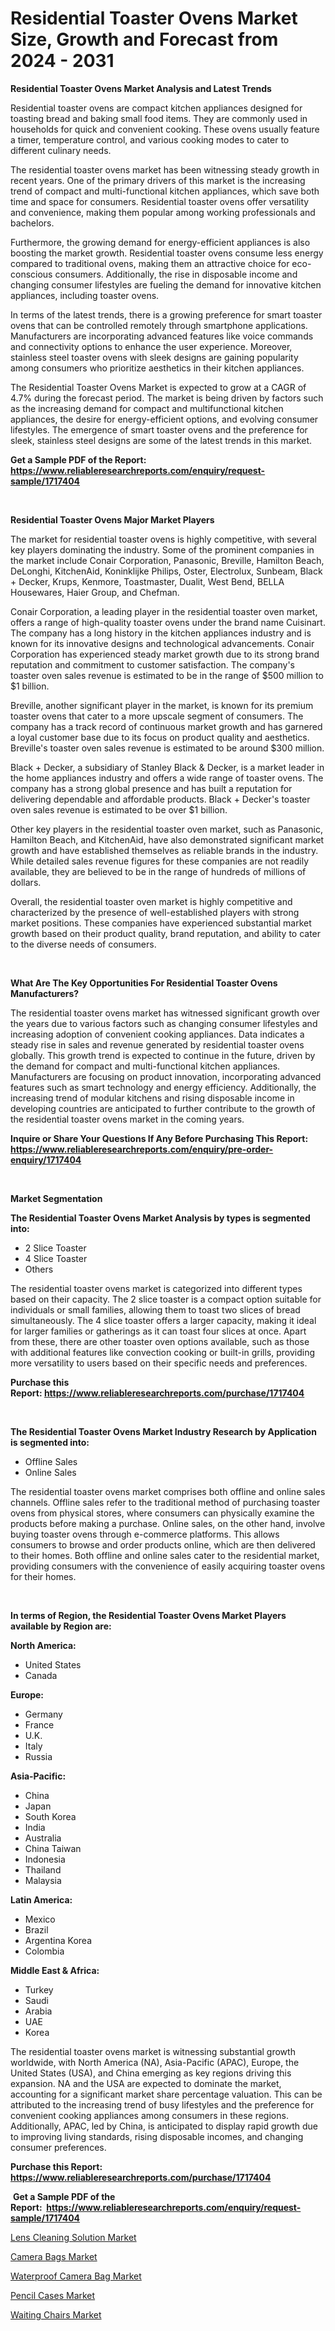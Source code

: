 <p><h1>Residential Toaster Ovens Market Size, Growth and Forecast from 2024 - 2031</h1></p><p><strong>Residential Toaster Ovens Market Analysis and Latest Trends</strong></p>
<p><p>Residential toaster ovens are compact kitchen appliances designed for toasting bread and baking small food items. They are commonly used in households for quick and convenient cooking. These ovens usually feature a timer, temperature control, and various cooking modes to cater to different culinary needs.</p><p>The residential toaster ovens market has been witnessing steady growth in recent years. One of the primary drivers of this market is the increasing trend of compact and multi-functional kitchen appliances, which save both time and space for consumers. Residential toaster ovens offer versatility and convenience, making them popular among working professionals and bachelors.</p><p>Furthermore, the growing demand for energy-efficient appliances is also boosting the market growth. Residential toaster ovens consume less energy compared to traditional ovens, making them an attractive choice for eco-conscious consumers. Additionally, the rise in disposable income and changing consumer lifestyles are fueling the demand for innovative kitchen appliances, including toaster ovens.</p><p>In terms of the latest trends, there is a growing preference for smart toaster ovens that can be controlled remotely through smartphone applications. Manufacturers are incorporating advanced features like voice commands and connectivity options to enhance the user experience. Moreover, stainless steel toaster ovens with sleek designs are gaining popularity among consumers who prioritize aesthetics in their kitchen appliances.</p><p>The Residential Toaster Ovens Market is expected to grow at a CAGR of 4.7% during the forecast period. The market is being driven by factors such as the increasing demand for compact and multifunctional kitchen appliances, the desire for energy-efficient options, and evolving consumer lifestyles. The emergence of smart toaster ovens and the preference for sleek, stainless steel designs are some of the latest trends in this market.</p></p>
<p><strong>Get a Sample PDF of the Report:&nbsp; <a href="https://www.reliableresearchreports.com/enquiry/request-sample/1717404">https://www.reliableresearchreports.com/enquiry/request-sample/1717404</a></strong></p>
<p>&nbsp;</p>
<p><strong>Residential Toaster Ovens Major Market Players</strong></p>
<p><p>The market for residential toaster ovens is highly competitive, with several key players dominating the industry. Some of the prominent companies in the market include Conair Corporation, Panasonic, Breville, Hamilton Beach, DeLonghi, KitchenAid, Koninklijke Philips, Oster, Electrolux, Sunbeam, Black + Decker, Krups, Kenmore, Toastmaster, Dualit, West Bend, BELLA Housewares, Haier Group, and Chefman.</p><p>Conair Corporation, a leading player in the residential toaster oven market, offers a range of high-quality toaster ovens under the brand name Cuisinart. The company has a long history in the kitchen appliances industry and is known for its innovative designs and technological advancements. Conair Corporation has experienced steady market growth due to its strong brand reputation and commitment to customer satisfaction. The company's toaster oven sales revenue is estimated to be in the range of $500 million to $1 billion.</p><p>Breville, another significant player in the market, is known for its premium toaster ovens that cater to a more upscale segment of consumers. The company has a track record of continuous market growth and has garnered a loyal customer base due to its focus on product quality and aesthetics. Breville's toaster oven sales revenue is estimated to be around $300 million.</p><p>Black + Decker, a subsidiary of Stanley Black & Decker, is a market leader in the home appliances industry and offers a wide range of toaster ovens. The company has a strong global presence and has built a reputation for delivering dependable and affordable products. Black + Decker's toaster oven sales revenue is estimated to be over $1 billion.</p><p>Other key players in the residential toaster oven market, such as Panasonic, Hamilton Beach, and KitchenAid, have also demonstrated significant market growth and have established themselves as reliable brands in the industry. While detailed sales revenue figures for these companies are not readily available, they are believed to be in the range of hundreds of millions of dollars.</p><p>Overall, the residential toaster oven market is highly competitive and characterized by the presence of well-established players with strong market positions. These companies have experienced substantial market growth based on their product quality, brand reputation, and ability to cater to the diverse needs of consumers.</p></p>
<p>&nbsp;</p>
<p><strong>What Are The Key Opportunities For Residential Toaster Ovens Manufacturers?</strong></p>
<p><p>The residential toaster ovens market has witnessed significant growth over the years due to various factors such as changing consumer lifestyles and increasing adoption of convenient cooking appliances. Data indicates a steady rise in sales and revenue generated by residential toaster ovens globally. This growth trend is expected to continue in the future, driven by the demand for compact and multi-functional kitchen appliances. Manufacturers are focusing on product innovation, incorporating advanced features such as smart technology and energy efficiency. Additionally, the increasing trend of modular kitchens and rising disposable income in developing countries are anticipated to further contribute to the growth of the residential toaster ovens market in the coming years.</p></p>
<p><strong>Inquire or Share Your Questions If Any Before Purchasing This Report: <a href="https://www.reliableresearchreports.com/enquiry/pre-order-enquiry/1717404">https://www.reliableresearchreports.com/enquiry/pre-order-enquiry/1717404</a></strong></p>
<p>&nbsp;</p>
<p><strong>Market Segmentation</strong></p>
<p><strong>The Residential Toaster Ovens Market Analysis by types is segmented into:</strong></p>
<p><ul><li>2 Slice Toaster</li><li>4 Slice Toaster</li><li>Others</li></ul></p>
<p><p>The residential toaster ovens market is categorized into different types based on their capacity. The 2 slice toaster is a compact option suitable for individuals or small families, allowing them to toast two slices of bread simultaneously. The 4 slice toaster offers a larger capacity, making it ideal for larger families or gatherings as it can toast four slices at once. Apart from these, there are other toaster oven options available, such as those with additional features like convection cooking or built-in grills, providing more versatility to users based on their specific needs and preferences.</p></p>
<p><strong>Purchase this Report:&nbsp;<a href="https://www.reliableresearchreports.com/purchase/1717404">https://www.reliableresearchreports.com/purchase/1717404</a></strong></p>
<p>&nbsp;</p>
<p><strong>The Residential Toaster Ovens Market Industry Research by Application is segmented into:</strong></p>
<p><ul><li>Offline Sales</li><li>Online Sales</li></ul></p>
<p><p>The residential toaster ovens market comprises both offline and online sales channels. Offline sales refer to the traditional method of purchasing toaster ovens from physical stores, where consumers can physically examine the products before making a purchase. Online sales, on the other hand, involve buying toaster ovens through e-commerce platforms. This allows consumers to browse and order products online, which are then delivered to their homes. Both offline and online sales cater to the residential market, providing consumers with the convenience of easily acquiring toaster ovens for their homes.</p></p>
<p>&nbsp;</p>
<p><strong>In terms of Region, the Residential Toaster Ovens Market Players available by Region are:</strong></p>
<p>
    <p> <strong> North America: </strong>
        <ul>
            <li>United States</li>
            <li>Canada</li>
        </ul>
        </p> 
    <p> <strong> Europe: </strong>
        <ul>
            <li>Germany</li>
            <li>France</li>
            <li>U.K.</li>
            <li>Italy</li>
            <li>Russia</li>
        </ul>
        </p> 
    <p> <strong> Asia-Pacific: </strong>
        <ul>
            <li>China</li>
            <li>Japan</li>
            <li>South Korea</li>
            <li>India</li>
            <li>Australia</li>
            <li>China Taiwan</li>
            <li>Indonesia</li>
            <li>Thailand</li>
            <li>Malaysia</li>
        </ul>
        </p> 
    <p> <strong> Latin America: </strong>
        <ul>
            <li>Mexico</li>
            <li>Brazil</li>
            <li>Argentina Korea</li>
            <li>Colombia</li>
        </ul>
        </p> 
    <p> <strong> Middle East & Africa: </strong>
        <ul>
            <li>Turkey</li>
            <li>Saudi</li>
            <li>Arabia</li>
            <li>UAE</li>
            <li>Korea</li>
        </ul>
    </p>
    </p>
<p><p>The residential toaster ovens market is witnessing substantial growth worldwide, with North America (NA), Asia-Pacific (APAC), Europe, the United States (USA), and China emerging as key regions driving this expansion. NA and the USA are expected to dominate the market, accounting for a significant market share percentage valuation. This can be attributed to the increasing trend of busy lifestyles and the preference for convenient cooking appliances among consumers in these regions. Additionally, APAC, led by China, is anticipated to display rapid growth due to improving living standards, rising disposable incomes, and changing consumer preferences.</p></p>
<p><strong>Purchase this Report: <a href="https://www.reliableresearchreports.com/purchase/1717404">https://www.reliableresearchreports.com/purchase/1717404</a></strong></p>
<p>&nbsp;<strong>Get a Sample PDF of the Report:&nbsp;&nbsp;<a href="https://www.reliableresearchreports.com/enquiry/request-sample/1717404">https://www.reliableresearchreports.com/enquiry/request-sample/1717404</a></strong></p>
<p><strong></strong></p>
<p><p><a href="https://github.com/rahu1506/Market-Research-Report-List-2/blob/main/lens-cleaning-solution-market.md">Lens Cleaning Solution Market</a></p><p><a href="https://github.com/rahu1501/Market-Research-Report-List-2/blob/main/camera-bags-market.md">Camera Bags Market</a></p><p><a href="https://github.com/rahu1502/Market-Research-Report-List-2/blob/main/waterproof-camera-bag-market.md">Waterproof Camera Bag Market</a></p><p><a href="https://github.com/rahu1505/Market-Research-Report-List-2/blob/main/pencil-cases-market.md">Pencil Cases Market</a></p><p><a href="https://github.com/rahu1503/Market-Research-Report-List-2/blob/main/waiting-chairs-market.md">Waiting Chairs Market</a></p></p>